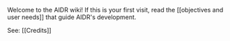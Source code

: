 Welcome to the AIDR wiki! If this is your first visit, read the [[objectives and user needs]] that guide AIDR's development.

See: [[Credits]]